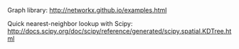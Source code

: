 Graph library:
http://networkx.github.io/examples.html

Quick nearest-neighbor lookup with Scipy:
http://docs.scipy.org/doc/scipy/reference/generated/scipy.spatial.KDTree.html
